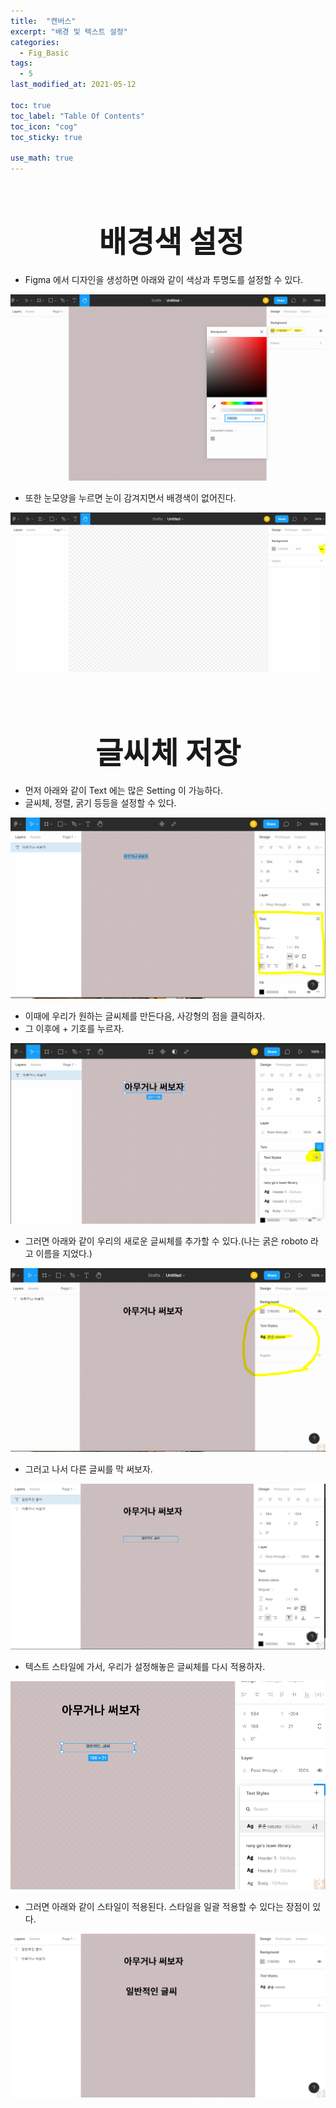 ```yaml
---
title:  "캔버스"
excerpt: "배경 및 텍스트 설정"
categories:
  - Fig_Basic
tags:
  - 5
last_modified_at: 2021-05-12

toc: true
toc_label: "Table Of Contents"
toc_icon: "cog"
toc_sticky: true

use_math: true
---
```


<br>

# <center><font size="15"> 배경색 설정</font></center>

- Figma 에서 디자인을 생성하면 아래와 같이 색상과 투명도를 설정할 수 있다.

![png](/assets/images/Fig_Basic/1_1.png)

- 또한 눈모양을 누르면 눈이 감겨지면서 배경색이 없어진다.

![png](/assets/images/Fig_Basic/1_2.png)

<BR>

<br>

# <center><font size="15"> 글씨체 저장</font></center>

- 먼저 아래와 같이 Text 에는 많은 Setting 이 가능하다.
- 글씨체, 정렬, 굵기 등등을 설정할 수 있다. 

![png](/assets/images/Fig_Basic/1_3.png)

- 이때에 우리가 원하는 글씨체를 만든다음, 사강형의 점을 클릭하자. 
- 그 이후에 + 기호를 누르자.

![png](/assets/images/Fig_Basic/1_4.png)

- 그러면 아래와 같이 우리의 새로운 글씨체를 추가할 수 있다.(나는 굵은 roboto 라고 이름을 지었다.)

![png](/assets/images/Fig_Basic/1_5.png)

- 그러고 나서 다른 글씨를 막 써보자. 

![png](/assets/images/Fig_Basic/1_6.png)

- 텍스트 스타일에 가서, 우리가 설정해놓은 글씨체를 다시 적용하자.

![png](/assets/images/Fig_Basic/1_7.png)

- 그러면 아래와 같이 스타일이 적용된다. 스타일을 일괄 적용할 수 있다는 장점이 있다.

![png](/assets/images/Fig_Basic/1_8.png)





 
